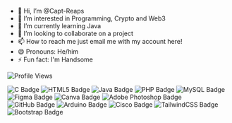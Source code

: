 - 👋 Hi, I’m @Capt-Reaps
- 👀 I’m interested in Programming, Crypto and Web3
- 🌱 I’m currently learning Java
- 💞️ I’m looking to collaborate on a project
- 📫 How to reach me just email me with my account here!
- 😄 Pronouns: He/him
- ⚡ Fun fact: I'm Handsome

![Profile Views](https://komarev.com/ghpvc/?username=Capt-Reaps&color=red)


<img src="https://img.shields.io/badge/-C-2D3899?style=flat&logo=c&logoColor=white" alt="C Badge"/>
<img src="https://img.shields.io/badge/-HTML5-E34F26?style=flat&logo=html5&logoColor=white" alt="HTML5 Badge"/>
<img src="https://img.shields.io/badge/-JAVA-E34F26?style=flat&logo=java&logoColor=white" alt="Java Badge"/>
<img src="https://img.shields.io/badge/-PHP-777BB4?style=flat&logo=php&logoColor=white" alt="PHP Badge"/>
<img src="https://img.shields.io/badge/-MySQL-4479A1?style=flat&logo=mysql&logoColor=white" alt="MySQL Badge"/>
<img src="https://img.shields.io/badge/-Figma-F24E1E?style=flat&logo=figma&logoColor=white" alt="Figma Badge"/>
<img src="https://img.shields.io/badge/-Canva-00C4CC?style=flat&logo=canva&logoColor=white" alt="Canva Badge"/>
<img src="https://img.shields.io/badge/-Adobe%20Photoshop-31A8FF?style=flat&logo=adobe-photoshop&logoColor=white" alt="Adobe Photoshop Badge"/>
<img src="https://img.shields.io/badge/-GitHub-181717?style=flat&logo=github&logoColor=white" alt="GitHub Badge"/>
<img src="https://img.shields.io/badge/-Arduino-00979D?style=flat&logo=arduino&logoColor=white" alt="Arduino Badge"/>
<img src="https://img.shields.io/badge/-Cisco-1BA0D7?style=flat&logo=cisco&logoColor=white" alt="Cisco Badge"/>
<img src="https://img.shields.io/badge/-TailwindCSS-38B2AC?style=flat&logo=tailwindcss&logoColor=white" alt="TailwindCSS Badge"/>
<img src="https://img.shields.io/badge/-Bootstrap-563D7C?style=flat&logo=bootstrap&logoColor=white" alt="Bootstrap Badge"/>
<!---
Capt-Reaps/Capt-Reaps is a ✨ special ✨ repository because its `README.md` (this file) appears on your GitHub profile.
You can click the Preview link to take a look at your changes.
--->
